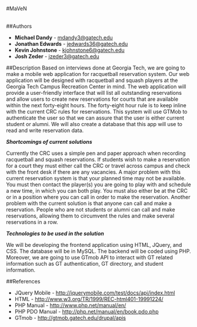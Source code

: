 #MaVeN

<br/>
##Authors

* **Michael Dandy** - mdandy3@gatech.edu
* **Jonathan Edwards** - jedwards36@gatech.edu
* **Kevin Johnstone** - kjohnstone6@gatech.edu
* **Josh Zeder** - jzeder3@gatech.edu


##Description
Based on interviews done at Georgia Tech, we are going to make a mobile web 
application for 
racquetball reservation system. Our web application will be designed with 
racquetball and squash players at the Georgia Tech Campus Recreation Center in 
mind. The web application will provide a user-friendly interface that will list 
all outstanding reservations and allow users to create new reservations for 
courts that are available within the next forty-eight hours. The forty-eight 
hour rule is to keep inline with the current CRC rules for reservations. This 
system will use GTMob to authenticate the user so that we can assure that the
user is either current student or alumni. We will also create a database that 
this app will use to read and write reservation data.


***Shortcomings of current solutions***

Currently the CRC uses a simple pen and paper approach when recording racquetball 
and squash reservations. If students wish to make a reservation for a court they 
must either call the CRC or travel across campus and check with the front desk if 
there are any vacancies. A major problem with this current reservation system is 
that your planned time may not be available. You must then contact the player(s) 
you are going to play with and schedule a new time, in which you can both play. 
You must also either be at the CRC or in a position where you can call in order 
to make the reservation. Another problem with the current solution is that 
anyone can call and make a reservation. People who are not students or alumni 
can call and make reservations, allowing them to circumvent the rules and 
make several reservations in a row.


***Technologies to be used in the solution***

We will be developing the frontend application using HTML, JQuery, and CSS. The 
database will be in MySQL. The backend will be coded using PHP. Moreover, we are
going to use GTmob API to interact with GT related information such as GT 
authentication, GT directory, and student information.


##References

* JQuery Mobile - <http://jquerymobile.com/test/docs/api/index.html>
* HTML - <http://www.w3.org/TR/1999/REC-html401-19991224/>
* PHP Manual - <http://www.php.net/manual/en/> 
* PHP PDO Manual - <http://php.net/manual/en/book.pdo.php>
* GTmob - <http://gtmob.gatech.edu/drupal/apis>